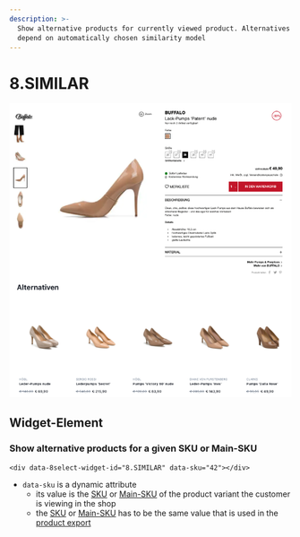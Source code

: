 ```yaml
---
description: >-
  Show alternative products for currently viewed product. Alternatives shown
  depend on automatically chosen similarity model
---
```


# 8.SIMILAR

![](../.gitbook/assets/8.SIMILAR-beta-outletcity.png)

## Widget-Element

### **Show alternative products for a given SKU or Main-SKU**

```markup
<div data-8select-widget-id="8.SIMILAR" data-sku="42"></div>
```

* `data-sku` is a dynamic attribute
  * its value is the [SKU](../produktdaten-uebermitteln/stammdaten/details.md#sku-sku) or [Main-SKU](../produktdaten-uebermitteln/stammdaten/details.md#main-sku-main-sku) of the product variant the customer is viewing in the shop
  * the [SKU](../produktdaten-uebermitteln/stammdaten/details.md#sku-sku) or [Main-SKU](../produktdaten-uebermitteln/stammdaten/details.md#main-sku-main-sku) has to be the same value that is used in the [product export](../integration/produkt-export.md)

